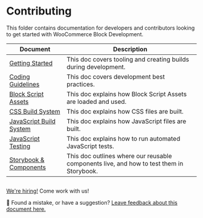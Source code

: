 # Contributing

This folder contains documentation for developers and contributors looking to get started with WooCommerce Block Development.

| Document                                                | Description                                                                              |
| ------------------------------------------------------- | ---------------------------------------------------------------------------------------- |
| [Getting Started](./getting-started.md)                 | This doc covers tooling and creating builds during development.                          |
| [Coding Guidelines](./coding-guidelines.md)             | This doc covers development best practices.                                              |
| [Block Script Assets](./block-assets.md)                | This doc explains how Block Script Assets are loaded and used.                           |
| [CSS Build System](./css-build-system.md)               | This doc explains how CSS files are built.                                               |
| [JavaScript Build System](./javascript-build-system.md) | This doc explains how JavaScript files are built.                                        |
| [JavaScript Testing](./javascript-testing.md)           | This doc explains how to run automated JavaScript tests.                                 |
| [Storybook & Components](./storybook-and-components.md) | This doc outlines where our reusable components live, and how to test them in Storybook. |

## <!-- FEEDBACK -->

[We're hiring!](https://woocommerce.com/careers/) Come work with us!

🐞 Found a mistake, or have a suggestion? [Leave feedback about this document here.](https://github.com/woocommerce/woocommerce-gutenberg-products-block/issues/new?assignees=&labels=type%3A+documentation&template=--doc-feedback.md&title=Feedback%20on%20./docs/contributors/README.md)

<!-- /FEEDBACK -->
